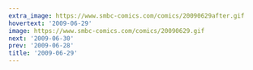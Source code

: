 ```yaml
---
extra_image: https://www.smbc-comics.com/comics/20090629after.gif
hovertext: '2009-06-29'
image: https://www.smbc-comics.com/comics/20090629.gif
next: '2009-06-30'
prev: '2009-06-28'
title: '2009-06-29'
---
```

